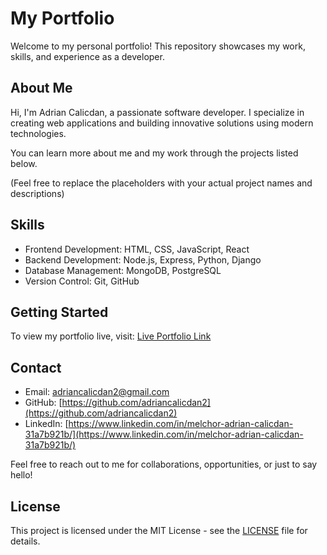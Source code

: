 # My Portfolio

Welcome to my personal portfolio! This repository showcases my work, skills, and experience as a developer.

## About Me

Hi, I'm Adrian Calicdan, a passionate software developer. I specialize in creating web applications and building innovative solutions using modern technologies.

You can learn more about me and my work through the projects listed below.

(Feel free to replace the placeholders with your actual project names and descriptions)

## Skills

- Frontend Development: HTML, CSS, JavaScript, React
- Backend Development: Node.js, Express, Python, Django
- Database Management: MongoDB, PostgreSQL
- Version Control: Git, GitHub

## Getting Started

To view my portfolio live, visit: [Live Portfolio Link](https://adriancalicdan2.github.io)

## Contact

- Email: [adriancalicdan2@gmail.com](mailto:adriancalicdan2@gmail.com)
- GitHub: [https://github.com/adriancalicdan2](https://github.com/adriancalicdan2)
- LinkedIn: [https://www.linkedin.com/in/melchor-adrian-calicdan-31a7b921b/](https://www.linkedin.com/in/melchor-adrian-calicdan-31a7b921b/)

Feel free to reach out to me for collaborations, opportunities, or just to say hello!

## License

This project is licensed under the MIT License - see the [LICENSE](LICENSE) file for details.
